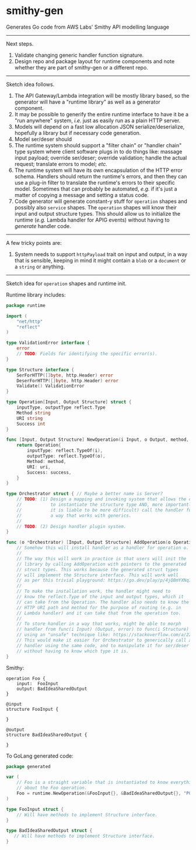 # smithy-gen
Generates Go code from AWS Labs' Smithy API modelling language

---

Next steps.

1. Validate changing generic handler function signature.
2. Design repo and package layout for runtime components and note
   whether they are part of smithy-gen or a different repo.

---

Sketch idea follows.

1. The API Gateway/Lambda integration will be mostly library based, so
   the generator will have a "runtime library" as well as a generator
   component.
2. It may be possible to generify the entire runtime interface to have
   it be a "run anywhere" system, _i.e._ just as easily run as a plain
   HTTP server.
3. Models will depend on a fast low allocation JSON serialize/deserialize,
   hopefully a library but if necessary code generation.
4. Model ser/deser should
5. The runtime system should support a "filter chain" or "handler chain"
   type system where client software plugs in to do things like: massage
   input payload; override ser/deser; override validation; handle the
   actual request; translate errors to model; _etc._
6. The runtime system will have its own encapsulation of the HTTP error
   schema. Handlers should return the runtime's errors, and then they
   can use a plug-in filter to translate the runtime's errors to their
   specific model. Sometimes that can probably be automated, _e.g._ if
   it's just a matter of copying a message and setting a status code.
7. Code generator will generate constant-y stuff for `operation` shapes
   and possibly also `service` shapes. The `operation` shapes will know
   their input and output structure types. This should allow us to
   initialize the runtime (_e.g._ Lambda handler for APIG events) without
   having to _generate_ handler code.

---

A few tricky points are:

1. System needs to support `httpPayload` trait on input and output, in a
   way that is sensible, keeping in mind it might contain a `blob` or a
   `document` or a `string` or anything.


---

Sketch idea for `operation` shapes and runtime init.

Runtime library includes:

```go
package runtime

import (
	"net/http"
	"reflect"
)

type ValidationError interface {
	error
	// TODO: Fields for identifying the specific error(s).
}

type Structure interface {
    SerForHTTP([]byte, http.Header) error
	DeserForHTTP([]byte, http.Header) error
	Validate() ValidationError
}

type Operation[Input, Output Structure] struct {
    inputType, outputType reflect.Type
	Method string
	URI string
	Success int
}

func [Input, Output Structure] NewOperation(i Input, o Output, method, uri string, success int) Operation {
	return Operation{
		inputType: reflect.TypeOf(i),
		outputType: reflect.TypeOf(o),
		Method: method,
		URI: uri,
		Success: success,
    }
}

type Orchestrator struct { // Maybe a better name is Server?
	// TODO: (1) Design a mapping and invoking system that allows the orchestrator
	//           to instantiate the structure type AND, more importantly (because
	//           it is liable to be more difficult) call the handler function in
	//           a way that works with generics.
	//
	// TODO: (2) Design handler plugin system.
}

func (o *Orchestrator) [Input, Output Structure] AddOperation(o Operation[Input, Output], handler func(i Input) (Output, error)) {
	// Somehow this will install handler as a handler for operation o.
	//
	// The way this will work in practice is that users will init the
	// library by calling AddOperation with pointers to the generated
	// struct types. This works because the generated struct types
	// will implement the Structure interface. This will work well
	// as per this trivial playground: https://go.dev/play/p/4jQBmYXNqIl
	//
	// To make the installation work, the handler might need to
	// know the reflect.Type of the input and output types, which it
	// can take from the Operation. The handler also needs to know the
	// HTTP URI path and method for the purpose of routing (e.g. in
	// Lambda handler) and it can take that from the operation too.
	//
	// To store handler in a way that works, might be able to morph
	// handler from func(i Input) (Output, error) to func(i Structure) (Structure, error)
	// using an "unsafe" technique like: https://stackoverflow.com/a/22933640/1911388.
	// This would make it easier for Orchestrator to generically call any
	// handler using the same code, and to manipulate it for ser/deser
	// without having to know which type it is.
}
```

Smithy:

```smithy
operation Foo {
    input:  FooInput
    output: BadIdeaSharedOutput
}

@input
structure FooInput {
    
}

@output
structure BadIdeaSharedOutput {

}
```

To GoLang generated code:

```go
package generated

var (
	// Foo is a straight variable that is instantiated to know everything
	// about the Foo operation. 
	Foo = runtime.NewOperation(&FooInput{}, &BadIdeaSharedOutput{}, "POST", "/foo", 200)
)

type FooInput struct {
	// Will have methods to implement Structure interface.
}

type BadIdeaSharedOutput struct {
   // Will have methods to implement Structure interface.
}
```
